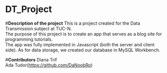 # DT_Project

#**Description of the project**
This is a project created for the Data Transmission subject at TUC-N.  
The purpose of this project is to create an app that serves as a blog site for programming tutorials.  
The app was fully implemented in Javascript (both the server and client side). As for data storage, we created our database in MySQL Workbench.  
 
 #**Contributors**
 Diana Trif  
 Ada Tudor(https://github.com/DaNoobRo)
